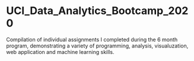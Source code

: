 # UCI_Data_Analytics_Bootcamp_2020

Compilation of individual assignments I completed during the 6 month program, demonstrating a variety of programming,  analysis, visualuzation, web application and machine learning skills.